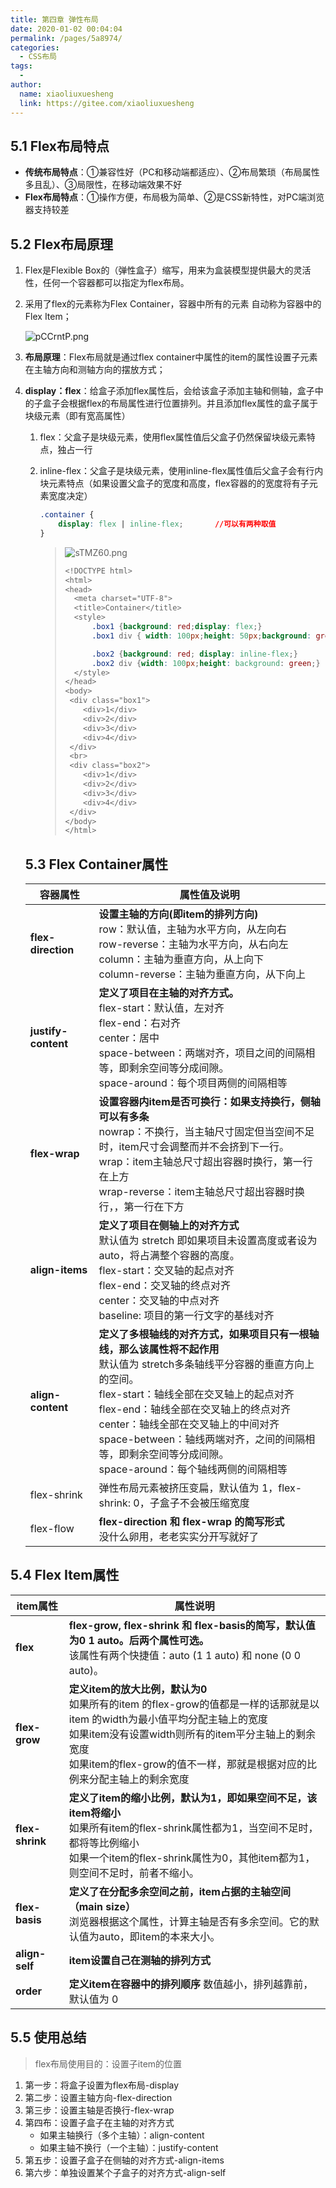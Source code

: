```yaml
---
title: 第四章 弹性布局
date: 2020-01-02 00:04:04
permalink: /pages/5a8974/
categories:
  - CSS布局
tags:
  - 
author: 
  name: xiaoliuxuesheng
  link: https://gitee.com/xiaoliuxuesheng
---
```


## 5.1 Flex布局特点

- **传统布局特点**：①兼容性好（PC和移动端都适应）、②布局繁琐（布局属性多且乱）、③局限性，在移动端效果不好
- **Flex布局特点**：①操作方便，布局极为简单、②是CSS新特性，对PC端浏览器支持较差

## 5.2 Flex布局原理

1. Flex是Flexible Box的（弹性盒子）缩写，用来为盒装模型提供最大的灵活性，任何一个容器都可以指定为flex布局。

2. 采用了flex的元素称为Flex Container，容器中所有的元素 自动称为容器中的Flex Item；

   <img src="https://s1.ax1x.com/2023/06/05/pCCrntP.png" alt="pCCrntP.png" border="0" />

3. **布局原理**：Flex布局就是通过flex container中属性的item的属性设置子元素在主轴方向和测轴方向的摆放方式；

4. **display：flex**：给盒子添加flex属性后，会给该盒子添加主轴和侧轴，盒子中的子盒子会根据flex的布局属性进行位置排列。并且添加flex属性的盒子属于块级元素（即有宽高属性）

   1. flex：父盒子是块级元素，使用flex属性值后父盒子仍然保留块级元素特点，独占一行

   2. inline-flex：父盒子是块级元素，使用inline-flex属性值后父盒子会有行内块元素特点（如果设置父盒子的宽度和高度，flex容器的的宽度将有子元素宽度决定）

      ```css
      .container {
          display: flex | inline-flex;       //可以有两种取值
      }
      ```

      > <img src="https://s3.ax1x.com/2021/01/23/sTMZ60.png" alt="sTMZ60.png" border="0" />
      >
      > ```css
      > <!DOCTYPE html>
      > <html>
      > <head>
      >   <meta charset="UTF-8">
      >   <title>Container</title>
      >   <style>
      >       .box1 {background: red;display: flex;}
      >       .box1 div { width: 100px;height: 50px;background: green;}
      > 
      >       .box2 {background: red; display: inline-flex;}
      >       .box2 div {width: 100px;height: background: green;}
      >   </style>
      > </head>
      > <body>
      >  <div class="box1">
      >     <div>1</div>
      >     <div>2</div>
      >     <div>3</div>
      >     <div>4</div>
      >  </div>
      >  <br>
      >  <div class="box2">
      >     <div>1</div>
      >     <div>2</div>
      >     <div>3</div>
      >     <div>4</div>
      >  </div>
      > </body>
      > </html>
      > ```

   ## 5.3 Flex Container属性

   | 容器属性            | 属性值及说明                                                 |
   | ------------------- | ------------------------------------------------------------ |
   | **flex-direction**  | **设置主轴的方向(即item的排列方向)**<br />row：默认值，主轴为水平方向，从左向右<br />row-reverse：主轴为水平方向，从右向左<br />column：主轴为垂直方向，从上向下<br />column-reverse：主轴为垂直方向，从下向上 |
   | **justify-content** | **定义了项目在主轴的对齐方式。**<br />flex-start：默认值，左对齐<br />flex-end：右对齐<br />center：居中<br />space-between：两端对齐，项目之间的间隔相等，即剩余空间等分成间隙。<br />space-around：每个项目两侧的间隔相等 |
   | **flex-wrap**       | **设置容器内item是否可换行：如果支持换行，侧轴可以有多条**<br />nowrap：不换行，当主轴尺寸固定但当空间不足时，item尺寸会调整而并不会挤到下一行。<br/>wrap：item主轴总尺寸超出容器时换行，第一行在上方<br />wrap-reverse：item主轴总尺寸超出容器时换行，，第一行在下方 |
   | **align-items**     | **定义了项目在侧轴上的对齐方式**<br />默认值为 stretch 即如果项目未设置高度或者设为 auto，将占满整个容器的高度。<br />flex-start：交叉轴的起点对齐<br />flex-end：交叉轴的终点对齐<br />center：交叉轴的中点对齐<br />baseline: 项目的第一行文字的基线对齐 |
   | **align-content**   | **定义了多根轴线的对齐方式，如果项目只有一根轴线，那么该属性将不起作用**<br />默认值为 stretch多条轴线平分容器的垂直方向上的空间。<br />flex-start：轴线全部在交叉轴上的起点对齐<br />flex-end：轴线全部在交叉轴上的终点对齐<br />center：轴线全部在交叉轴上的中间对齐<br />space-between：轴线两端对齐，之间的间隔相等，即剩余空间等分成间隙。<br />space-around：每个轴线两侧的间隔相等 |
   | flex-shrink         | 弹性布局元素被挤压变扁，默认值为 1，flex-shrink: 0，子盒子不会被压缩宽度 |
   | flex-flow           | **flex-direction 和 flex-wrap 的简写形式**<br />没什么卵用，老老实实分开写就好了 |

## 5.4 Flex Item属性

| item属性        | 属性说明                                                     |
| --------------- | ------------------------------------------------------------ |
| **flex**        | **flex-grow, flex-shrink 和 flex-basis的简写，默认值为0 1 auto。后两个属性可选。** <br />该属性有两个快捷值：auto (1 1 auto) 和 none (0 0 auto)。 |
| **flex-grow**   | **定义item的放大比例，默认为0** <br />如果所有的item 的flex-grow的值都是一样的话那就是以item 的width为最小值平均分配主轴上的宽度 <br />如果item没有设置width则所有的item平分主轴上的剩余宽度 <br />如果item的flex-grow的值不一样，那就是根据对应的比例来分配主轴上的剩余宽度 |
| **flex-shrink** | **定义了item的缩小比例，默认为1，即如果空间不足，该item将缩小** <br />如果所有item的flex-shrink属性都为1，当空间不足时，都将等比例缩小 <br />如果一个item的flex-shrink属性为0，其他item都为1，则空间不足时，前者不缩小。 |
| **flex-basis**  | **定义了在分配多余空间之前，item占据的主轴空间（main size）** <br />浏览器根据这个属性，计算主轴是否有多余空间。它的默认值为auto，即item的本来大小。 |
| **align-self**  | **item设置自己在测轴的排列方式**                             |
| **order**       | **定义item在容器中的排列顺序** 数值越小，排列越靠前，默认值为 0 |

## 5.5 使用总结

> flex布局使用目的：设置子item的位置

1. 第一步：将盒子设置为flex布局-display
2. 第二步：设置主轴方向-flex-direction
3. 第三步：设置主轴是否换行-flex-wrap
4. 第四布：设置子盒子在主轴的对齐方式
   - 如果主轴换行（多个主轴）：align-content
   - 如果主轴不换行（一个主轴）：justify-content
5. 第五步：设置子盒子在侧轴的对齐方式-align-items
6. 第六步：单独设置某个子盒子的对齐方式-align-self
